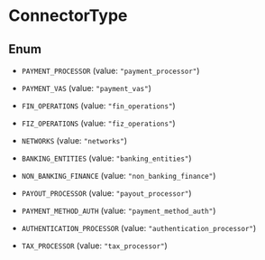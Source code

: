 

# ConnectorType

## Enum


* `PAYMENT_PROCESSOR` (value: `"payment_processor"`)

* `PAYMENT_VAS` (value: `"payment_vas"`)

* `FIN_OPERATIONS` (value: `"fin_operations"`)

* `FIZ_OPERATIONS` (value: `"fiz_operations"`)

* `NETWORKS` (value: `"networks"`)

* `BANKING_ENTITIES` (value: `"banking_entities"`)

* `NON_BANKING_FINANCE` (value: `"non_banking_finance"`)

* `PAYOUT_PROCESSOR` (value: `"payout_processor"`)

* `PAYMENT_METHOD_AUTH` (value: `"payment_method_auth"`)

* `AUTHENTICATION_PROCESSOR` (value: `"authentication_processor"`)

* `TAX_PROCESSOR` (value: `"tax_processor"`)



